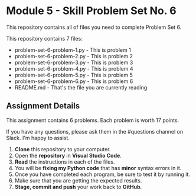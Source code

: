# Module 5 - Skill Problem Set No. 6

This repository contains all of files you need to complete Problem Set 6.

This repository contains 7 files:

- problem-set-6-problem-1.py - This is problem 1
- problem-set-6-problem-2.py - This is problem 2
- problem-set-6-problem-3.py - This is problem 3
- problem-set-6-problem-4.py - This is problem 4
- problem-set-6-problem-5.py - This is problem 5
- problem-set-6-problem-6.py - This is problem 6
- README.md - That's the file you are currently reading

## Assignment Details

This assignment contains 6 problems. Each problem is worth 17 points.

If you have any questions, please ask them in the #questions channel on Slack. I'm happy to assist.

1. **Clone** this repository to your computer.
2. Open the **repository** in **Visual Studio Code**.
3. **Read** the instructions in each of the files.
4. You will be **fixing my Python code** that has **minor** syntax errors in it.
5. Once you have completed each program, be sure to test it by running it.
6. Make sure that you are getting the expected results.
7. **Stage, commit and push** your work back to **GitHub**.
